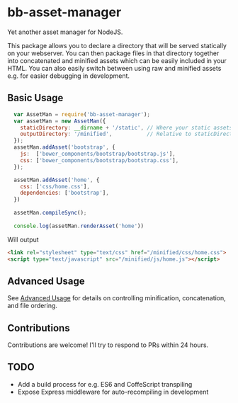 # bb-asset-manager
Yet another asset manager for NodeJS.

This package allows you to declare a directory that will be served statically on your webserver.
You can then package files in that directory together into concatenated and minified assets
which can be easily included in your HTML. You can also easily switch between using raw and minified
assets e.g. for easier debugging in development.

## Basic Usage
```js
  var AssetMan = require('bb-asset-manager');
  var assetMan = new AssetMan({
    staticDirectory: __dirname + '/static', // Where your static assets live
    outputDirectory: '/minified',           // Relative to staticDirectory
  });
  assetMan.addAsset('bootstrap', {
    js:  ['bower_components/bootstrap/bootstrap.js'],
    css: ['bower_components/bootstrap/bootstrap.css'],
  });

  assetMan.addAsset('home', {
    css: ['css/home.css'],
    dependencies: ['bootstrap'],
  })
  
  assetMan.compileSync();
  
  console.log(assetMan.renderAsset('home'))
```

Will output

```html
<link rel="stylesheet" type="text/css" href="/minified/css/home.css">
<script type="text/javascript" src="/minified/js/home.js"></script>
```

## Advanced Usage
See [Advanced Usage](AdvancedUsage.md) for details on controlling minification,
concatenation, and file ordering.


## Contributions
Contributions are welcome! I'll try to respond to PRs within 24 hours.

## TODO
* Add a build process for e.g. ES6 and CoffeScript transpiling
* Expose Express middleware for auto-recompiling in development
